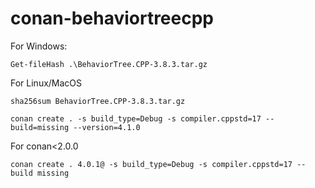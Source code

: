 # conan-behaviortreecpp

For Windows:
```
Get-fileHash .\BehaviorTree.CPP-3.8.3.tar.gz
```

For Linux/MacOS
```
sha256sum BehaviorTree.CPP-3.8.3.tar.gz
```

```
conan create . -s build_type=Debug -s compiler.cppstd=17 --build=missing --version=4.1.0
```

For conan<2.0.0
```
conan create . 4.0.1@ -s build_type=Debug -s compiler.cppstd=17 --build missing 
```